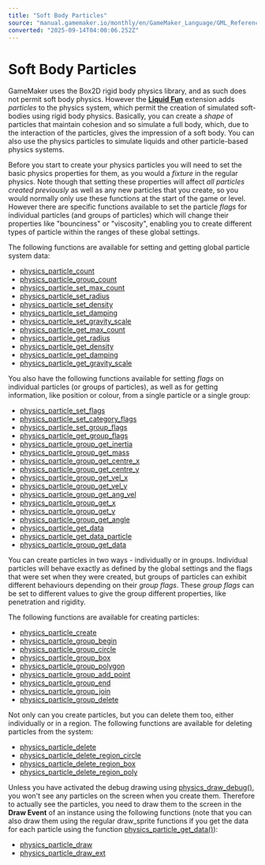 ```yaml
---
title: "Soft Body Particles"
source: "manual.gamemaker.io/monthly/en/GameMaker_Language/GML_Reference/Physics/Soft_Body_Particles/Soft_Body_Particles.htm"
converted: "2025-09-14T04:00:06.252Z"
---
```


# Soft Body Particles

GameMaker uses the Box2D rigid body physics library, and as such does not permit soft body physics. However the [**Liquid Fun**](https://google.github.io/liquidfun/) extension adds _particles_ to the physics system, which permit the creation of simulated soft-bodies using rigid body physics. Basically, you can create a _shape_ of particles that maintain cohesion and so simulate a full body, which, due to the interaction of the particles, gives the impression of a soft body. You can also use the physics particles to simulate liquids and other particle-based physics systems.

Before you start to create your physics particles you will need to set the basic physics properties for them, as you would a _fixture_ in the regular physics. Note though that setting these properties will affect _all particles created previously_ as well as any new particles that you create, so you would normally only use these functions at the start of the game or level. However there are specific functions available to set the particle _flags_ for individual particles (and groups of particles) which will change their properties like "bounciness" or "viscosity", enabling you to create different types of particle within the ranges of these global settings.

The following functions are available for setting and getting global particle system data:

-   [physics\_particle\_count](physics_particle_count.md)
-   [physics\_particle\_group\_count](physics_particle_group_count.md)
-   [physics\_particle\_set\_max\_count](physics_particle_set_max_count.md)
-   [physics\_particle\_set\_radius](physics_particle_set_radius.md)
-   [physics\_particle\_set\_density](physics_particle_set_density.md)
-   [physics\_particle\_set\_damping](physics_particle_set_damping.md)
-   [physics\_particle\_set\_gravity\_scale](physics_particle_set_gravity_scale.md)
-   [physics\_particle\_get\_max\_count](physics_particle_get_max_count.md)
-   [physics\_particle\_get\_radius](physics_particle_get_radius.md)
-   [physics\_particle\_get\_density](physics_particle_get_density.md)
-   [physics\_particle\_get\_damping](physics_particle_get_damping.md)
-   [physics\_particle\_get\_gravity\_scale](physics_particle_get_gravity_scale.md)

You also have the following functions available for setting _flags_ on individual particles (or groups of particles), as well as for getting information, like position or colour, from a single particle or a single group:

-   [physics\_particle\_set\_flags](physics_particle_set_flags.md)
-   [physics\_particle\_set\_category\_flags](physics_particle_set_category_flags.md)
-   [physics\_particle\_set\_group\_flags](physics_particle_set_group_flags.md)
-   [physics\_particle\_get\_group\_flags](physics_particle_get_group_flags.md)
-   [physics\_particle\_group\_get\_inertia](physics_particle_group_get_inertia.md)
-   [physics\_particle\_group\_get\_mass](physics_particle_group_get_mass.md)
-   [physics\_particle\_group\_get\_centre\_x](physics_particle_group_get_centre_x.md)
-   [physics\_particle\_group\_get\_centre\_y](physics_particle_group_get_centre_y.md)
-   [physics\_particle\_group\_get\_vel\_x](physics_particle_group_get_vel_x.md)
-   [physics\_particle\_group\_get\_vel\_y](physics_particle_group_get_vel_y.md)
-   [physics\_particle\_group\_get\_ang\_vel](physics_particle_group_get_ang_vel.md)
-   [physics\_particle\_group\_get\_x](physics_particle_group_get_x.md)
-   [physics\_particle\_group\_get\_y](physics_particle_group_get_y.md)
-   [physics\_particle\_group\_get\_angle](physics_particle_group_get_angle.md)
-   [physics\_particle\_get\_data](physics_particle_get_data.md)
-   [physics\_particle\_get\_data\_particle](physics_particle_get_data_particle.md)
-   [physics\_particle\_group\_get\_data](physics_particle_group_get_data.md)

You can create particles in two ways - individually or in groups. Individual particles will behave exactly as defined by the global settings and the flags that were set when they were created, but groups of particles can exhibit different behaviours depending on their _group flags_. These _group flags_ can be set to different values to give the group different properties, like penetration and rigidity.

The following functions are available for creating particles:

-   [physics\_particle\_create](physics_particle_create.md)
-   [physics\_particle\_group\_begin](physics_particle_group_begin.md)
-   [physics\_particle\_group\_circle](physics_particle_group_circle.md)
-   [physics\_particle\_group\_box](physics_particle_group_box.md)
-   [physics\_particle\_group\_polygon](physics_particle_group_polygon.md)
-   [physics\_particle\_group\_add\_point](physics_particle_group_add_point.md)
-   [physics\_particle\_group\_end](physics_particle_group_end.md)
-   [physics\_particle\_group\_join](physics_particle_group_join.md)
-   [physics\_particle\_group\_delete](physics_particle_group_delete.md)

Not only can you create particles, but you can delete them too, either individually or in a region. The following functions are available for deleting particles from the system:

-   [physics\_particle\_delete](physics_particle_delete.md)
-   [physics\_particle\_delete\_region\_circle](physics_particle_delete_region_circle.md)
-   [physics\_particle\_delete\_region\_box](physics_particle_delete_region_box.md)
-   [physics\_particle\_delete\_region\_poly](physics_particle_delete_region_poly.md)

Unless you have activated the debug drawing using [physics\_draw\_debug()](../The_Physics_World/physics_draw_debug.md), you won't see any particles on the screen when you create them. Therefore to actually see the particles, you need to draw them to the screen in the **Draw Event** of an instance using the following functions (note that you can also draw them using the regular draw\_sprite functions if you get the data for each particle using the function [physics\_particle\_get\_data()](physics_particle_get_data.md)):

-   [physics\_particle\_draw](physics_particle_draw.md)
-   [physics\_particle\_draw\_ext](physics_particle_draw_ext.md)